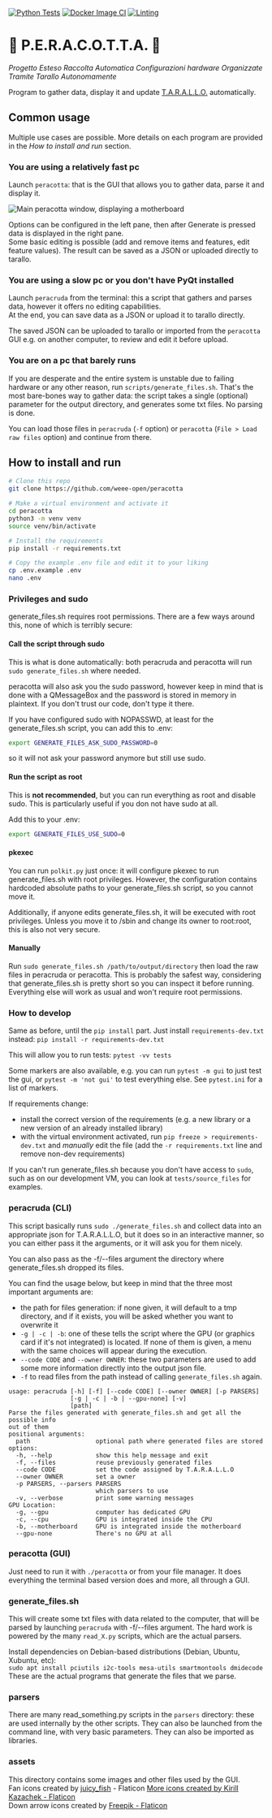 [![Python Tests](https://github.com/WEEE-Open/peracotta/actions/workflows/python-tests.yml/badge.svg)](https://github.com/WEEE-Open/peracotta/actions/workflows/python-tests.yml)
[![Docker Image CI](https://github.com/WEEE-Open/peracotta/actions/workflows/docker-image.yml/badge.svg)](https://github.com/WEEE-Open/peracotta/actions/workflows/docker-image.yml)
[![Linting](https://github.com/WEEE-Open/peracotta/actions/workflows/lint.yml/badge.svg)](https://github.com/WEEE-Open/peracotta/actions/workflows/lint.yml)

# 🍐 P.E.R.A.C.O.T.T.A. 🍐

*Progetto Esteso Raccolta Automatica Configurazioni hardware Organizzate Tramite Tarallo Autonomamente*

Program to gather data, display it and update [T.A.R.A.L.L.O.](https://github.com/weee-open/tarallo) automatically.

## Common usage

Multiple use cases are possible. More details on each program are provided in the *How to install and run* section.

### You are using a relatively fast pc

Launch `peracotta`: that is the GUI that allows you to gather data, parse it and display it.

![Main peracotta window, displaying a motherboard](docs/peracotta_mobo_screenshot.png)

Options can be configured in the left pane, then after Generate is pressed data is displayed in the right pane.  
Some basic editing is possible (add and remove items and features, edit feature values). The result can be saved as a JSON or uploaded directly to tarallo.

### You are using a slow pc or you don't have PyQt installed

Launch `peracruda` from the terminal: this a script that gathers and parses data, however it offers no editing capabilities.  
At the end, you can save data as a JSON or upload it to tarallo directly.

The saved JSON can be uploaded to tarallo or imported from the `peracotta` GUI e.g. on another computer, to review and edit it before upload.

### You are on a pc that barely runs

If you are desperate and the entire system is unstable due to failing hardware or any other reason, run `scripts/generate_files.sh`. That's the most bare-bones way to gather data: the script takes a single (optional) parameter for the output directory, and generates some txt files. No parsing is done.

You can load those files in `peracruda` (`-f` option) or `peracotta` (`File > Load raw files` option) and continue from there.

## How to install and run

```bash
# Clone this repo
git clone https://github.com/weee-open/peracotta

# Make a virtual environment and activate it
cd peracotta
python3 -m venv venv
source venv/bin/activate

# Install the requirements
pip install -r requirements.txt

# Copy the example .env file and edit it to your liking
cp .env.example .env
nano .env
```

### Privileges and sudo

generate_files.sh requires root permissions. There are a few ways around this, none of which is terribly secure:

#### Call the script through sudo

This is what is done automatically: both peracruda and peracotta will run `sudo generate_files.sh` where needed.

peracotta will also ask you the sudo password, however keep in mind that is done with a QMessageBox and the password is stored in memory in plaintext. If you don't trust our code, don't type it there.

If you have configured sudo with NOPASSWD, at least for the generate_files.sh script, you can add this to .env:

```bash
export GENERATE_FILES_ASK_SUDO_PASSWORD=0
```

so it will not ask your password anymore but still use sudo.

#### Run the script as root

This is **not recommended**, but you can run everything as root and disable sudo. This is particularly useful if you don not have sudo at all.

Add this to your .env:

```bash
export GENERATE_FILES_USE_SUDO=0
```

#### pkexec

You can run `polkit.py` just once: it will configure pkexec to run generate_files.sh with root privileges. However, the configuration contains hardcoded absolute paths to your generate_files.sh script, so you cannot move it.

Additionally, if anyone edits generate_files.sh, it will be executed with root privileges. Unless you move it to /sbin and change its owner to root:root, this is also not very secure.

#### Manually

Run `sudo generate_files.sh /path/to/output/directory` then load the raw files in peracruda or peracotta. This is probably the safest way, considering that generate_files.sh is pretty short so you can inspect it before running. Everything else will work as usual and won't require root permissions.

### How to develop

Same as before, until the `pip install` part. Just install `requirements-dev.txt` instead:
`pip install -r requirements-dev.txt`  

This will allow you to run tests: `pytest -vv tests`

Some markers are also available, e.g. you can run `pytest -m gui` to just test the gui, or `pytest -m 'not gui'` to test everything else. See `pytest.ini` for a list of markers.

If requirements change:  
- install the correct version of the requirements (e.g. a new library or a new version of an already installed library)  
- with the virtual environment activated, run `pip freeze > requirements-dev.txt` and *manually* edit the file (add the `-r requirements.txt` line and remove non-dev requirements)

If you can't run generate_files.sh because you don't have access to `sudo`, such as on our development VM, you can look at `tests/source_files` for examples.

### peracruda (CLI)

This script basically runs `sudo ./generate_files.sh` and collect data into an appropriate json for T.A.R.A.L.L.O, but it does so in an interactive manner, so you can either pass it the arguments, or it will ask you for them nicely.

You can also pass as the -f/--files argument the directory where generate_files.sh dropped its files.

You can find the usage below, but keep in mind that the three most important arguments are:

- the path for files generation: if none given, it will default to a tmp directory, and if it exists, you will be asked whether you want to overwrite it
- `-g | -c | -b`: one of these tells the script where the GPU (or graphics card if it's not integrated) is located. If none of them is given, a menu with the same choices will appear during the execution.
- `--code CODE` and `--owner OWNER`: these two parameters are used to add some more information directly into the output json file. 
- `-f` to read files from the path instead of calling `generate_files.sh` again.

```
usage: peracruda [-h] [-f] [--code CODE] [--owner OWNER] [-p PARSERS]
                 [-g | -c | -b | --gpu-none] [-v]
                 [path]
Parse the files generated with generate_files.sh and get all the possible info
out of them
positional arguments:
  path                  optional path where generated files are stored
options:
  -h, --help            show this help message and exit
  -f, --files           reuse previously generated files
  --code CODE           set the code assigned by T.A.R.A.L.L.O
  --owner OWNER         set a owner
  -p PARSERS, --parsers PARSERS
                        which parsers to use
  -v, --verbose         print some warning messages
GPU Location:
  -g, --gpu             computer has dedicated GPU
  -c, --cpu             GPU is integrated inside the CPU
  -b, --motherboard     GPU is integrated inside the motherboard
  --gpu-none            There's no GPU at all
```

### peracotta (GUI)

Just need to run it with `./peracotta` or from your file manager. It does everything the terminal based version does and more, all through a GUI.

### generate_files.sh

This will create some txt files with data related to the computer, that will be parsed by launching 
`peracruda` with -f/--files argument. The hard work is powered by the many `read_X.py` scripts, which are the actual 
parsers.

Install dependencies on Debian-based distributions (Debian, Ubuntu, Xubuntu, etc):  
`sudo apt install pciutils i2c-tools mesa-utils smartmontools dmidecode`  
These are the actual programs that generate the files that we parse.

### parsers

There are many read_something.py scripts in the `parsers` directory: these are used internally by the other scripts.
They can also be launched from the command line, with very basic parameters.
They can also be imported as libraries.

### assets

This directory contains some images and other files used by the GUI.<br>
Fan icons created by <a href="https://www.flaticon.com/free-icons/fan" title="fan icons">juicy_fish</a> - Flaticon
<a href="https://www.flaticon.com/free-icons/more" title="more icons">More icons created by Kirill Kazachek - Flaticon</a><br>
Down arrow icons created by <a href="https://www.flaticon.com/free-icons/down-arrow" title="down arrow icons">Freepik - Flaticon</a>